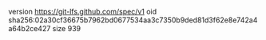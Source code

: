 version https://git-lfs.github.com/spec/v1
oid sha256:02a30cf36675b7962bd0677534aa3c7350b9ded81d3f62e8e742a4a64b2ce427
size 939
